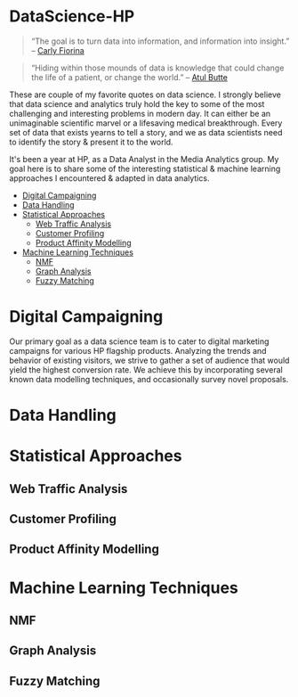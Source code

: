 # DataScience-HP

> “The goal is to turn data into information, and information into insight.” – [Carly Fiorina](https://en.wikipedia.org/wiki/Carly_Fiorina)

> “Hiding within those mounds of data is knowledge that could change the life of a patient, or change the world.” – [Atul Butte](https://en.wikipedia.org/wiki/Atul_Butte)

These are couple of my favorite quotes on data science. I strongly believe that data science and analytics truly hold the key to some of the most challenging and interesting problems in modern day. It can either be an unimaginable scientific marvel or a lifesaving medical breakthrough. Every set of data that exists yearns to tell a story, and we as data scientists need to identify the story & present it to the world.

It's been a year at HP, as a Data Analyst in the Media Analytics group. My goal here is to share some of the interesting statistical & machine learning approaches I encountered & adapted in data analytics.

*	[Digital Campaigning](#digital-campaigning)
* [Data Handling](#data-handling)
* [Statistical Approaches](#statistical-approaches)
   * [Web Traffic Analysis](#web-traffic-analysis)
   * [Customer Profiling](#customer-profiling)
   * [Product Affinity Modelling](#product-affinity-modelling)
* [Machine Learning Techniques](#machine-learning-techniques)
   * [NMF](#nmf)
   * [Graph Analysis](#graph-analysis)
   * [Fuzzy Matching](#fuzzy-matching)
   


Digital Campaigning
===================
Our primary goal as a data science team is to cater to digital marketing campaigns for various HP flagship products. Analyzing the trends and behavior of existing visitors, we strive to gather a set of audience that would yield the highest conversion rate. We achieve this by incorporating several known data modelling techniques, and occasionally survey novel proposals. 

Data Handling
=============


Statistical Approaches
======================

Web Traffic Analysis
--------------------
Customer Profiling
------------------
Product Affinity Modelling
--------------------------

Machine Learning Techniques
===========================

NMF
---
Graph Analysis
--------------
Fuzzy Matching
--------------
